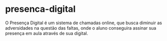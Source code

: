 # presenca-digital
O Presença Digital é um sistema de chamadas online, que busca diminuir as adversidades na questão das faltas, onde o aluno conseguira assinar sua presença em aula através de sua digital.
